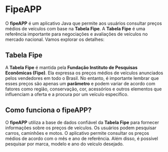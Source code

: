 # FipeAPP

O **fipeAPP** é um aplicativo Java que permite aos usuários consultar preços médios de veículos com base na **Tabela Fipe**. A **Tabela Fipe** é uma referência importante para negociações e avaliações de veículos no mercado nacional. Vamos explorar os detalhes:

## Tabela Fipe

A **Tabela Fipe** é mantida pela **Fundação Instituto de Pesquisas Econômicas (Fipe)**. Ela expressa os preços médios de veículos anunciados pelos vendedores em todo o Brasil. No entanto, é importante lembrar que esses preços são apenas um **parâmetro** e podem variar de acordo com fatores como região, conservação, cor, acessórios e outros elementos que influenciam a oferta e a procura por um veículo específico.

## Como funciona o fipeAPP?

O **fipeAPP** utiliza a base de dados confiável da **Tabela Fipe** para fornecer informações sobre os preços de veículos. Os usuários podem pesquisar carros, caminhões e motos. O aplicativo permite consultar os preços médios de acordo com o mês e ano de referência. Além disso, é possível pesquisar por marca, modelo e ano do veículo desejado.
